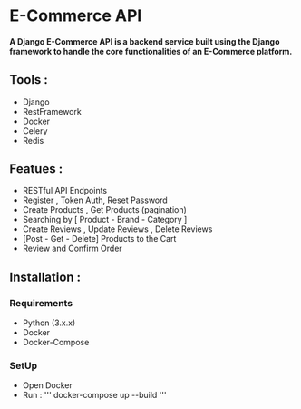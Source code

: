 # E-Commerce API
#### A Django E-Commerce API is a backend service built using the Django framework to handle the core functionalities of an E-Commerce platform.

## Tools :
- Django
- RestFramework
- Docker
- Celery
- Redis
  
## Featues :
- RESTful API Endpoints
- Register , Token Auth, Reset Password
- Create Products , Get Products (pagination)
- Searching by [ Product - Brand - Category ]
- Create Reviews , Update Reviews , Delete Reviews
- [Post - Get - Delete] Products to the Cart
- Review and Confirm Order

## Installation :
  ### Requirements
  - Python (3.x.x)
  - Docker
  - Docker-Compose
  ### SetUp
  - Open Docker
  - Run :
    '''
    docker-compose up --build
    '''
